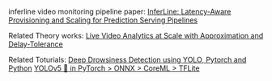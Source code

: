 inferline video monitoring pipeline
paper: [InferLine: Latency-Aware Provisioning and Scaling for Prediction Serving Pipelines](https://dl.acm.org/doi/10.1145/3419111.3421285)

Related Theory works:
[Live Video Analytics at Scale with Approximation and Delay-Tolerance](https://www.usenix.org/conference/nsdi17/technical-sessions/presentation/zhang)

Related Toturials:
[Deep Drowsiness Detection using YOLO, Pytorch and Python](https://youtu.be/tFNJGim3FXw)
[YOLOv5 🚀 in PyTorch > ONNX > CoreML > TFLite](https://github.com/ultralytics/yolov5)
